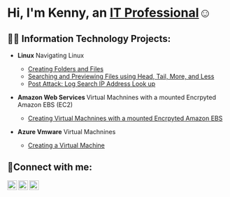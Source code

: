 <h1>Hi, I'm Kenny, an <a href="https://linkedin.com/in/Kennybarr1">IT Professional</a>☺</h1>

<h2>👨‍💻 Information Technology Projects:</h2>

- <b>Linux</b>
Navigating Linux
  - [Creating Folders and Files](https://github.com/KennySBarr/Files-and-folders)
  - [Searching and Previewing Files using Head, Tail, More, and Less](https://github.com/KennySBarr/head-tails)
  - [Post Attack: Log Search IP Address Look up](https://github.com/KennySBarr/IP-address)
 
 - <b>Amazon Web Services </b>
 Virtual Machnines with a mounted Encrpyted Amazon EBS (EC2)
   - [Creating Virtual Machnines with a mounted Encrpyted Amazon EBS ](https://github.com/KennySBarr/awsvm)
 
- <b>Azure Vmware</b>
Virtual Machnines
   - [Creating a Virtual Machine](https://github.com/KennySBarr/creating-vm)
  

<h2>🤳Connect with me:</h2>

[<img align="left" alt="Josh | Twitter" width="22px" src="https://cdn.jsdelivr.net/npm/simple-icons@v3/icons/twitter.svg" />][twitter]
[<img align="left" alt="Josh | LinkedIn" width="22px" src="https://cdn.jsdelivr.net/npm/simple-icons@v3/icons/linkedin.svg" />][linkedin]
[<img align="left" alt="Josh | Instagram" width="22px" src="https://cdn.jsdelivr.net/npm/simple-icons@v3/icons/instagram.svg" />][instagram]

[twitter]: https://twitter.com/Jane
[instagram]: https://www.instagram.com/Jane
[linkedin]: https://linkedin.com/in/kennybarr1

